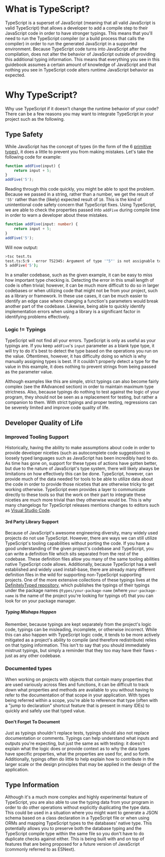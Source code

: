 # What is TypeScript?

TypeScript is a superset of JavaScript (meaning that all valid JavaScript is valid TypeScript) that allows a developer to add a compile step to their JavaScript code in order to have stronger typings. This means that you'll need to run the TypeScript compiler (or a build process that calls the compiler) in order to run the generated JavaScript in a supported environment. Because TypeScript code turns into JavaScript after the compilation, does not alter the behavior of JavaScript outside of providing this additional typing information. This means that everything you see in this guidebook assumes a certain amount of knowledge of JavaScript and that nothing you see in TypeScript code alters runtime JavaScript behavior as expected.

# Why TypeScript?

Why use TypeScript if it doesn't change the runtime behavior of your code? There can be a few reasons you may want to integrate TypeScript in your project such as the following.

## Type Safety

While JavaScript has the concept of types (in the form of the 6 [primitive types](https://developer.mozilla.org/en-US/docs/Web/JavaScript/Data_structures#Data_types)), it does a little to prevent you from making mistakes. Let's take the following code for example:

```js
function addFive(input) {
    return input + 5;
}
addFive('5');
```

Reading through this code quickly, you might be able to spot the problem. Because we passed in a string, rather than a number, we get the result of `'55'` rather than the (likely) expected result of `10`. This is the kind of unintentional code safety concern that TypeScript fixes. Using TypeScript, we are able to check the properties passed into `addFive` during compile time in order to warn a developer about these mistakes.

```ts
function addFive(input: number) {
    return input + 5;
}
addFive('5');
```

Will now output:

```sh
>tsc test.ts
test.ts:5:9 - error TS2345: Argument of type '"5"' is not assignable to parameter of type 'number'.
5 addFive('5');
```

In a smaller codebase, such as the given example, it can be easy to miss how important type checking is. Detecting the error in this small length of code is often trivial; however, it can be much more difficult to do so in larger codebases or when utilizing code that might not be from your project, such as a library or framework. In these use cases, it can be much easier to identify an edge case where changing a function's parameters would break another part of the codebase. Likewise, being able to quickly identify implementation errors when using a library is a significant factor in identifying problems effectively.

### Logic != Typings

TypeScript will not find all your errors. TypeScript is only as useful as your typings are. If you keep `addFive`'s `input` parameter as a blank type type, it will try to do it's best to detect the type based on the operations you run on the value. Oftentimes, however, it has difficulty doing so which is why manually assigning types is best. If it couldn't properly detect a type for the value in this example, it does nothing to prevent strings from being passed as the parameter value.

Although examples like this are simple, strict typings can also become fairly complex (see the #Advanced section) in order to maintain maximum type strictness.
Also, because typings do nothing to test against the logic of your program, they should not be seen as a replacement for testing, but rather a companion to them. With strict typings and proper testing, regressions can be severely limited and improve code quality of life.

## Developer Quality of Life

### Improved Tooling Support

Historically, having the ability to make assumptions about code in order to provide developer niceties (such as autocomplete code suggestions) in loosely typed languages such as JavaScript has been incredibly hard to do. As time has gone on, support for these types of actions have gotten better, but due to the nature of JavaScript's type system, there will likely always be limitations on how effectively this can be done. TypeScript, however, can provide much of the data needed for tools to be able to utilize data about the code in order to provide those niceties that are otherwise tricky to get working otherwise. TypeScript even provides a layer to communicate directly to these tools so that the work on their part to integrate these niceties are much more trivial than they otherwise would be. This is why many changelogs for TypeScript releases mentions changes to editors such as [Visual Studio Code](https://code.visualstudio.com).

#### 3rd Party Library Support

Because of JavaScript's awesome engineering diversity, many widely used projects do not use TypeScript. However, there are ways we can still utilize TypeScript's tooling capabilities without porting the code. If you have a good understanding of the given project's codebase and TypeScript, you can write a definition file which sits separated from the rest of the codebase. These definition files allow you many of the same tooling abilities native TypeScript code allows. Additionally, because TypeScript has a well established and widely used install-base, there are already many different definition files in the wild for supporting non-TypeScript supporting projects. One of the more extensive collections of these typings lives at the [DefinitelyTyped repository](https://github.com/DefinitelyTyped/DefinitelyTyped), which publishes the typings of their typings under the package names `@types/your-package-name` (where `your-package-name` is the name of the project you're looking for typings of) that you can look for on your package manager.

##### Typing Mishaps Happen

Remember, because typings are kept separately from the project's logic code, typings can be misleading, incomplete, or otherwise incorrect. While this can also happen with TypeScript logic code, it tends to be more actively mitigated as a project's ability to compile (and therefore redistribute) relies on that typing information. This isn't to say that you should immediately mistrust typings, but simply a reminder that they too may have their flaws - just as any other codebase.

### Documented types

When working on projects with objects that contain many properties that are used variously across files and functions, it can be difficult to track down what properties and methods are available to you without having to refer to the documentation of that scope in your application. With types being referred within a scope, you're able to reference that type (often with a "jump to declaration" shortcut feature that is present in many IDEs) to quickly and safely use that typed value.

#### Don't Forget To Document

Just as typings shouldn't replace tests, typings should also not replace documentation or comments. Typings can help understand what inputs and outputs you're expecting, but just the same as with testing: it doesn't explain what the logic does or provide context as to why the data types have specific properties, what the properties are used for, and so forth. Additionally, typings often do little to help explain how to contribute in the larger scale or the design principles that may be applied in the design of the application.

## Type Information

Although it's a much more complex and highly experimental feature of TypeScript, you are also able to use the typing data from your program in order to do other operations without explicitly duplicating the type data. This could be used in a situation where you might want to generate a JSON schema based on a class declaration in a TypeScript file or when using ORMs and mapping TypeScript types to the databases' native type. This potentially allows you to preserve both the database typing and the TypeScript compile type within the same file so you don't have to do duplicate checks against either. This is being built with and on top of features that are being proposed for a future version of JavaScript (commonly referred to as ESNext).
